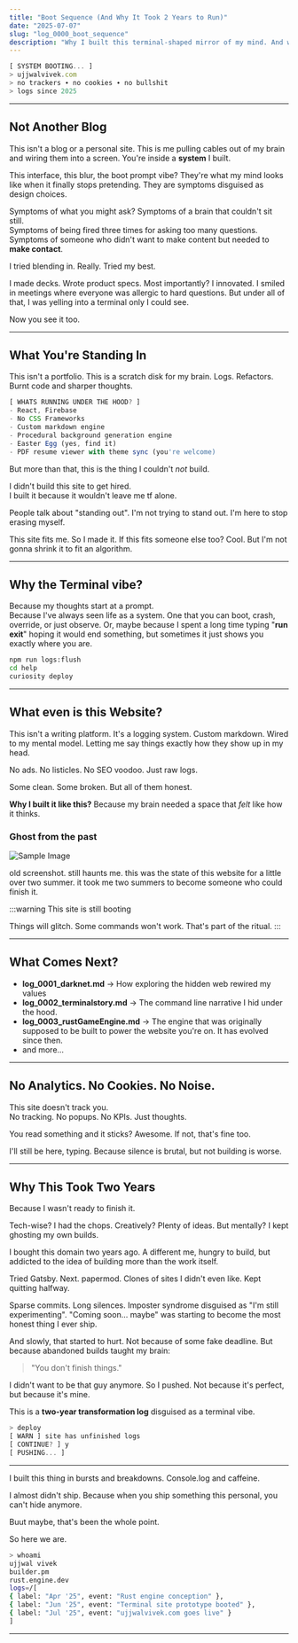 ```yaml
---
title: "Boot Sequence (And Why It Took 2 Years to Run)"
date: "2025-07-07"
slug: "log_0000_boot_sequence"
description: "Why I built this terminal-shaped mirror of my mind. And why you're inside it now. This site didn't take two years to build. It took me two years to become someone who could finish it."
---
```


```javascript
[ SYSTEM BOOTING... ]
> ujjwalvivek.com  
> no trackers ∙ no cookies ∙ no bullshit  
> logs since 2025
```

---

## Not Another Blog

This isn't a blog or a personal site. This is me pulling cables out of my brain and wiring them into a screen. You're inside a **system** I built.

This interface, this blur, the boot prompt vibe? They're what my mind looks like when it finally stops pretending. They are symptoms disguised as design choices.

Symptoms of what you might ask?
Symptoms of a brain that couldn't sit still.  
Symptoms of being fired three times for asking too many questions.  
Symptoms of someone who didn't want to make content but needed to **make contact**.

I tried blending in. Really. Tried my best.

I made decks. Wrote product specs. Most importantly? I innovated.
I smiled in meetings where everyone was allergic to hard questions.
But under all of that, I was yelling into a terminal only I could see.

Now you see it too.

---

## What You're Standing In

This isn't a portfolio.
This is a scratch disk for my brain.
Logs. Refactors. Burnt code and sharper thoughts.

```javascript
[ WHATS RUNNING UNDER THE HOOD? ]
- React, Firebase
- No CSS Frameworks
- Custom markdown engine
- Procedural background generation engine
- Easter Egg (yes, find it)
- PDF resume viewer with theme sync (you're welcome)
```

But more than that, this is the thing I couldn't *not* build.


I didn't build this site to get hired.  
I built it because it wouldn't leave me tf alone.

People talk about "standing out".
I'm not trying to stand out. I'm here to stop erasing myself.

This site fits me. So I made it.
If this fits someone else too? Cool.
But I'm not gonna shrink it to fit an algorithm.

---

## Why the Terminal vibe?

Because my thoughts start at a prompt.  
Because I've always seen life as a system.
One that you can boot, crash, override, or just observe.
Or, maybe because I spent a long time typing "**run exit**" hoping it would end something,
but sometimes it just shows you exactly where you are.

```bash
npm run logs:flush
cd help  
curiosity deploy  
```

---

## What even is this Website?

This isn't a writing platform. It's a logging system.
Custom markdown. Wired to my mental model.
Letting me say things exactly how they show up in my head.

No ads. No listicles. No SEO voodoo.
Just raw logs.

Some clean. Some broken.
But all of them honest.

**Why I built it like this?**
Because my brain needed a space that *felt* like how it thinks.

### Ghost from the past

![Sample Image](https://cdn.ujjwalvivek.com/posts/media/old_website_haunted.webp)

old screenshot. still haunts me. this was the state of this website for a little over two summer. it took me two summers to become someone who could finish it.

:::warning
This site is still booting

Things will glitch. Some commands won't work.  That's part of the ritual.
:::

---

## What Comes Next?

- **log_0001_darknet.md** → How exploring the hidden web rewired my values  
- **log_0002_terminalstory.md** → The command line narrative I hid under the hood.
- **log_0003_rustGameEngine.md** → The engine that was originally supposed to be built to power the website you're on. It has evolved since then.
- and more...

---

## No Analytics. No Cookies. No Noise.

This site doesn't track you.  
No tracking. No popups. No KPIs.
Just thoughts.

You read something and it sticks? Awesome.
If not, that's fine too.

I'll still be here, typing.
Because silence is brutal,
but not building is worse.

---

## Why This Took Two Years

Because I wasn't ready to finish it.

Tech-wise? I had the chops.
Creatively? Plenty of ideas.
But mentally? I kept ghosting my own builds.

I bought this domain two years ago.
A different me, hungry to build, but addicted to the idea of building more than the work itself.

Tried Gatsby. Next. papermod. Clones of sites I didn't even like.
Kept quitting halfway.

Sparse commits.
Long silences.
Imposter syndrome disguised as "I'm still experimenting".
"Coming soon... maybe" was starting to become the most honest thing I ever ship.

And slowly, that started to hurt.
Not because of some fake deadline.
But because abandoned builds taught my brain:

> "You don't finish things."

I didn't want to be that guy anymore.
So I pushed. Not because it's perfect, but because it's mine.

<Note title="This is not a 2-week build."> This is a **two-year transformation log** disguised as a terminal vibe. </Note>

```javascript
> deploy  
[ WARN ] site has unfinished logs  
[ CONTINUE? ] y  
[ PUSHING... ]
```

---

I built this thing in bursts and breakdowns.
Console.log and caffeine.

I almost didn't ship.
Because when you ship something this personal,
you can't hide anymore.

Buut maybe, that's been the whole point.

So here we are.

```bash
> whoami  
ujjwal vivek  
builder.pm
rust.engine.dev 
logs=/[
{ label: "Apr '25", event: "Rust engine conception" },
{ label: "Jun '25", event: "Terminal site prototype booted" },
{ label: "Jul '25", event: "ujjwalvivek.com goes live" }
]
```

---